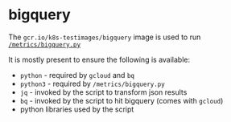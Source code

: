 # bigquery

The `gcr.io/k8s-testimages/bigquery` image is used to run [`/metrics/bigquery.py`]

It is mostly present to ensure the following is available:
- `python` - required by `gcloud` and `bq`
- `python3` - required by `/metrics/bigquery.py`
- `jq` - invoked by the script to transform json results
- `bq` - invoked by the script to hit bigquery (comes with `gcloud`)
- python libraries used by the script

[`/metrics/bigquery.py`]: /metrics
